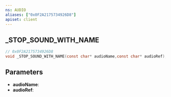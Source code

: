```yaml
---
ns: AUDIO
aliases: ["0x0F2A2175734926D8"]
apiset: client
---
```

## _STOP_SOUND_WITH_NAME

```c
// 0x0F2A2175734926D8
void _STOP_SOUND_WITH_NAME(const char* audioName,const char* audioRef);
```


## Parameters
* **audioName**:
* **audioRef**: